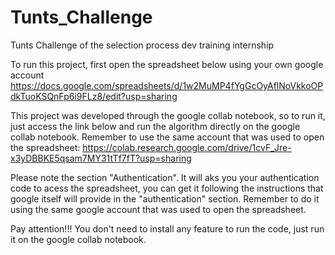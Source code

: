 # Tunts_Challenge
Tunts Challenge of the selection process dev training internship

To run this project, first open the spreadsheet below using your own google account
https://docs.google.com/spreadsheets/d/1w2MuMP4fYgGcOyAflNoVkkoOPdkTuoKSQnFp6i9FLz8/edit?usp=sharing

This project was developed through the google collab notebook, so to run it, just access the link below and run the algorithm directly on the google collab notebook. Remember to use the same account that was used to open the spreadsheet:
https://colab.research.google.com/drive/1cvF_Jre-x3yDBBKE5qsam7MY31tTf7fT?usp=sharing

Please note the section "Authentication". It will aks you your authentication code to acess the spreadsheet, you can get it following the instructions that google itself will provide in the "authentication" section. Remember to do it using the same google account that was used to open the spreadsheet.

Pay attention!!!  You don't need to install any feature to run the code, just run it on the google collab notebook.


